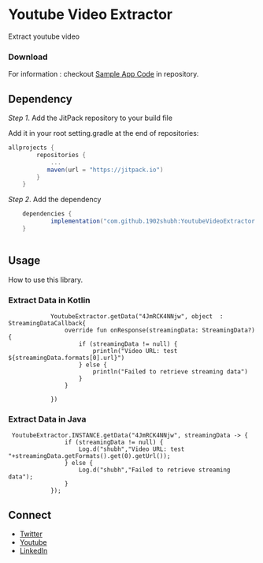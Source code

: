 
# Youtube Video Extractor
Extract youtube video					

### Download

For information : checkout [Sample App Code](https://github.com/1902shubh/YoutubeVideoExtractor/tree/master/app) in repository.

## Dependency

*Step 1*. Add the JitPack repository to your build file

Add it in your root setting.gradle at the end of repositories:

```gradle
allprojects {
		repositories {
			...
           maven(url = "https://jitpack.io")
		}
	}
  ```
  
  
*Step 2*. Add the dependency

```gradle
	dependencies {
	        implementation("com.github.1902shubh:YoutubeVideoExtractor:1.0.2")
	}
  
  ```
## Usage

How to use this library.

### Extract Data in Kotlin

```            
            YoutubeExtractor.getData("4JmRCK4NNjw", object  : StreamingDataCallback{
                override fun onResponse(streamingData: StreamingData?) {
                    if (streamingData != null) {
                        println("Video URL: test ${streamingData.formats[0].url}")
                    } else {
                        println("Failed to retrieve streaming data")
                    }
                }

            })
```

### Extract Data in Java

```
 YoutubeExtractor.INSTANCE.getData("4JmRCK4NNjw", streamingData -> {
                if (streamingData != null) {
                    Log.d("shubh","Video URL: test "+streamingData.getFormats().get(0).getUrl());
                } else {
                    Log.d("shubh","Failed to retrieve streaming data");
                }
            });
```
## Connect
- [Twitter](https://twitter.com/papayacoders)
- [Youtube](https://youtube.com/papayacoders)
- [LinkedIn](https://www.linkedin.com/in/1902shubh/)

